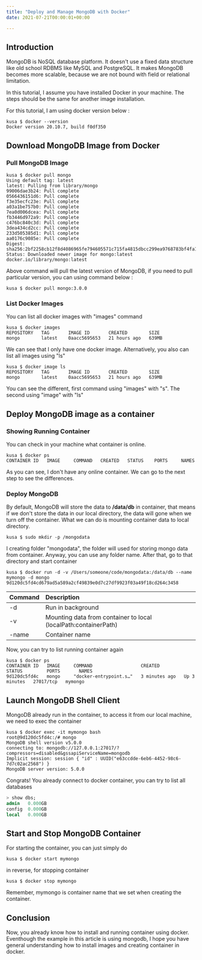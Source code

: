 ```yaml
---
title: "Deploy and Manage MongoDB with Docker"
date: 2021-07-21T00:00:01+00:00

---
```

## Introduction
MongoDB is NoSQL database platform. It doesn't use a fixed data structure like old school RDBMS like MySQL and PostgreSQL. It makes MongoDB becomes more scalable, because we are not bound with field or relational limitation. 

In this tutorial, I assume you have installed Docker in your machine. The steps should be the same for another image installation.

For this tutorial, I am using docker version below :
```shell
kusa $ docker --version
Docker version 20.10.7, build f0df350
```
## Download MongoDB Image from Docker
### Pull MongoDB Image
```shell
kusa $ docker pull mongo
Using default tag: latest
latest: Pulling from library/mongo
99006dae3b24: Pull complete 
0566436151d6: Pull complete 
f3e35ecfc23e: Pull complete 
a03a1be757b0: Pull complete 
7ea0d006dcea: Pull complete 
fb3446d972a9: Pull complete 
c476bc840c3d: Pull complete 
3dea434cd2cc: Pull complete 
233d505385d1: Pull complete 
aa0176c9085e: Pull complete 
Digest: sha256:2bf2258cb12f8d4086965fe794605571c715fa4815dbcc299ea9768783bf4fa1
Status: Downloaded newer image for mongo:latest
docker.io/library/mongo:latest
```
Above command will pull the latest version of MongoDB, if you need to pull particular version, you can using command below :
```shell
kusa $ docker pull mongo:3.0.0
```
### List Docker Images
You can list all docker images with "images" command 
```shell
kusa $ docker images
REPOSITORY   TAG       IMAGE ID       CREATED        SIZE
mongo        latest    0aacc5695653   21 hours ago   639MB
```
We can see that I only have one docker image. Alternatively, you also can list all images using "ls"
```shell
kusa $ docker image ls
REPOSITORY   TAG       IMAGE ID       CREATED        SIZE
mongo        latest    0aacc5695653   21 hours ago   639MB
```
You can see the different, first command using "images" with "s". The second using "image" with "ls"

## Deploy MongoDB image as a container
### Showing Running Container
You can check in your machine what container is online.
```shell
kusa $ docker ps
CONTAINER ID   IMAGE     COMMAND   CREATED   STATUS    PORTS     NAMES
```
As you can see, I don't have any online container. We can go to the next step to see the differences.
### Deploy MongoDB
By default, MongoDB will store the data to **/data/db** in container, that means if we don't store the data in our local directory, the data will gone when we turn off the container. What we can do is mounting container data to local directory.
```shell
kusa $ sudo mkdir -p /mongodata
```
I creating folder "mongodata", the folder will used for storing mongo data from container. Anyway, you can use any folder name. After that, go to that directory and start container
```shell
kusa $ docker run -d -v /Users/someone/code/mongodata:/data/db --name mymongo -d mongo
9d120dc5fd4cd679ad5a589a2cf49839e0d7c27df9923f03a49f18cd264c3458
```
| Command  | Description  |
|:----------|:----------|
| -d    | Run in background    |
| -v    | Mounting data from container to local (localPath:containerPath)    |
| -name    | Container name    |

Now, you can try to list running container again 
```shell
kusa $ docker ps
CONTAINER ID   IMAGE     COMMAND                  CREATED         STATUS         PORTS       NAMES
9d120dc5fd4c   mongo     "docker-entrypoint.s…"   3 minutes ago   Up 3 minutes   27017/tcp   mymongo
```
## Launch MongoDB Shell Client
MongoDB already run in the container, to access it from our local machine, we need to exec the container
```shell
kusa $ docker exec -it mymongo bash
root@9d120dc5fd4c:/# mongo
MongoDB shell version v5.0.0
connecting to: mongodb://127.0.0.1:27017/?compressors=disabled&gssapiServiceName=mongodb
Implicit session: session { "id" : UUID("e63ccdde-6eb6-4452-98c6-7d7c02ac2568") }
MongoDB server version: 5.0.0
```
Congrats! You already connect to docker container, you can try to list all databases 
```sql
> show dbs;
admin   0.000GB
config  0.000GB
local   0.000GB
```
## Start and Stop MongoDB Container
For starting the container, you can just simply do 
```shell
kusa $ docker start mymongo
```
in reverse, for stopping container
```shell
kusa $ docker stop mymongo
```
Remember, mymongo is container name that we set when creating the container.
## Conclusion
Now, you already know how to install and running container using docker. Eventhough the example in this article is using mongodb, I hope you have general understanding how to install images and creating container in docker.
